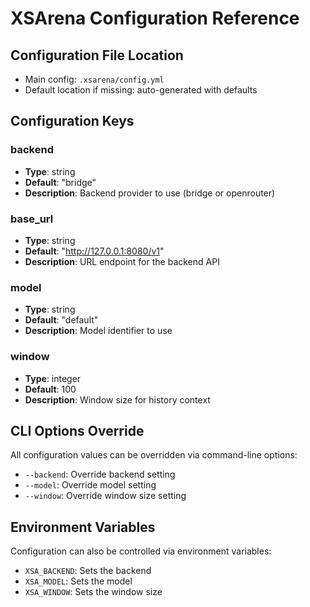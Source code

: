 # XSArena Configuration Reference

## Configuration File Location
- Main config: `.xsarena/config.yml`
- Default location if missing: auto-generated with defaults

## Configuration Keys

### backend
- **Type**: string
- **Default**: "bridge"
- **Description**: Backend provider to use (bridge or openrouter)

### base_url
- **Type**: string
- **Default**: "http://127.0.0.1:8080/v1"
- **Description**: URL endpoint for the backend API

### model
- **Type**: string
- **Default**: "default"
- **Description**: Model identifier to use

### window
- **Type**: integer
- **Default**: 100
- **Description**: Window size for history context

## CLI Options Override
All configuration values can be overridden via command-line options:
- `--backend`: Override backend setting
- `--model`: Override model setting
- `--window`: Override window size setting

## Environment Variables
Configuration can also be controlled via environment variables:
- `XSA_BACKEND`: Sets the backend
- `XSA_MODEL`: Sets the model
- `XSA_WINDOW`: Sets the window size